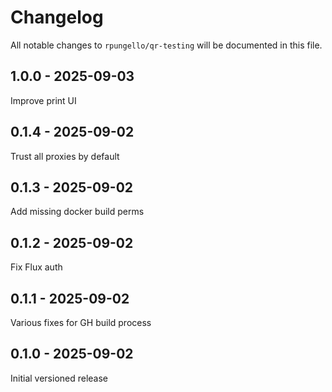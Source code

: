 # Changelog

All notable changes to `rpungello/qr-testing` will be documented in this file.

## 1.0.0 - 2025-09-03

Improve print UI

## 0.1.4 - 2025-09-02

Trust all proxies by default

## 0.1.3 - 2025-09-02

Add missing docker build perms

## 0.1.2 - 2025-09-02

Fix Flux auth

## 0.1.1 - 2025-09-02

Various fixes for GH build process

## 0.1.0 - 2025-09-02

Initial versioned release
